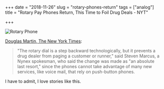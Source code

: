 +++
date = "2018-11-26"
slug = "rotary-phones-return"
tags = ["analog"]
title = "Rotary Pay Phones Return, This Time to Foil Drug Deals - NYT"

+++

![Rotary Phone](/img/2018/2018-11-26_rotary.jpg)

[Douglas Martin, The New York Times](https://www.nytimes.com/1994/01/10/nyregion/rotary-pay-phones-return-this-time-to-foil-drug-deals.html):

> "The rotary dial is a step backward technologically, but it prevents a drug dealer from paging a customer or runner," said Steven Marcus, a Nynex spokesman, who said the change was made as "an absolute last resort," since the phones cannot take advantage of many new services, like voice mail, that rely on push-button phones.

I have to admit, I love stories like this.
